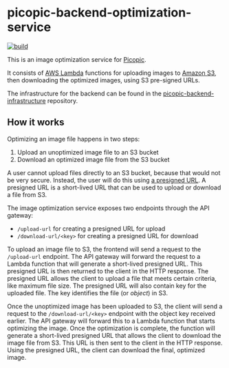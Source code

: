 # picopic-backend-optimization-service

[![build](https://github.com/jmp/picopic-backend-optimization-service/actions/workflows/build.yml/badge.svg)](https://github.com/jmp/picopic-backend-optimization-service/actions/workflows/build.yml)

This is an image optimization service for [Picopic](https://github.com/jmp/picopic).

It consists of [AWS Lambda](https://aws.amazon.com/lambda/) functions
for uploading images to [Amazon S3](https://aws.amazon.com/s3/), then
downloading the optimized images, using S3 pre-signed URLs.

The infrastructure for the backend can be found in the [picopic-backend-infrastructure][1]
repository.

## How it works

Optimizing an image file happens in two steps:

1. Upload an unoptimized image file to an S3 bucket
2. Download an optimized image file from the S3 bucket

A user cannot upload files directly to an S3 bucket, because that would
not be very secure. Instead, the user will do this using [a presigned URL][2].
A presigned URL is a short-lived URL that can be used to upload or download
a file from S3.

The image optimization service exposes two endpoints through the API gateway:

* `/upload-url` for creating a presigned URL for upload
* `/download-url/<key>` for creating a presigned URL for download

To upload an image file to S3, the frontend will send a request to the
`/upload-url` endpoint. The API gateway will forward the request to a
Lambda function that will generate a short-lived presigned URL. This
presigned URL is then returned to the client in the HTTP response. The
presigned URL allows the client to upload a file that meets certain criteria, like maximum
file size. The presigned URL will also contain key for the uploaded file.
The key identifies the file (or *object*) in S3. 

Once the unoptimized image has been uploaded to S3, the client will
send a request to the `/download-url/<key>` endpoint with the object key
received earlier. The API gateway will forward this to a Lambda function
that starts optimizing the image. Once the optimization is complete, the
function will generate a short-lived presigned URL that allows the client
to download the image file from S3. This URL is then sent to the client
in the HTTP response. Using the presigned URL, the client can download
the final, optimized image.

[1]: https://github.com/jmp/picopic-backend-infrastructure
[2]: https://docs.aws.amazon.com/AmazonS3/latest/userguide/using-presigned-url.html